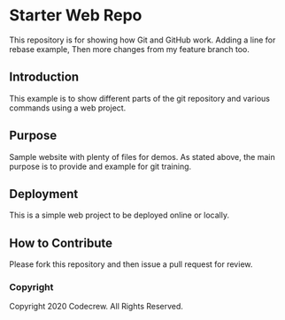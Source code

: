 # Starter Web Repo

This repository is for showing how Git and GitHub work.
Adding a line for rebase example,
Then more changes from my feature branch too.

## Introduction

This example is to show different parts of the git repository and various commands using a web project.

## Purpose

Sample website with plenty of files for demos. As stated above, the main purpose is to provide and example for git training.

## Deployment

This is a simple web project to be deployed online or locally.

## How to Contribute

Please fork this repository and then issue a pull request for review.

### Copyright

Copyright 2020 Codecrew. All Rights Reserved.